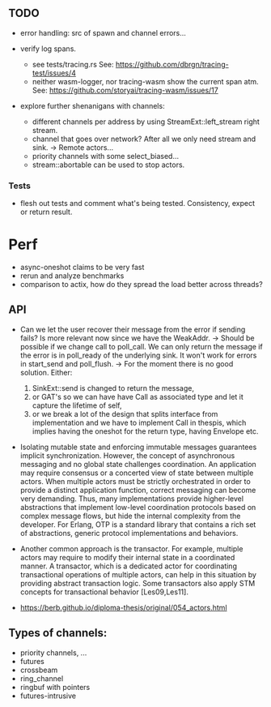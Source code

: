 ## TODO

- error handling: src of spawn and channel errors...

- verify log spans.
   - see tests/tracing.rs See: https://github.com/dbrgn/tracing-test/issues/4
   - neither wasm-logger, nor tracing-wasm show the current span atm. See: https://github.com/storyai/tracing-wasm/issues/17

- explore further shenanigans with channels:
  - different channels per address by using StreamExt::left_stream right stream.
  - channel that goes over network? After all we only need stream and sink. -> Remote actors...
  - priority channels with some select_biased...
  - stream::abortable can be used to stop actors.

### Tests

- flesh out tests and comment what's being tested. Consistency, expect or return result.


# Perf

- async-oneshot claims to be very fast
- rerun and analyze benchmarks
- comparison to actix, how do they spread the load better across threads?


## API

- Can we let the user recover their message from the error if sending fails? Is more relevant now since we
  have the WeakAddr. -> Should be possible if we change call to poll_call. We can only return the message
  if the error is in poll_ready of the underlying sink. It won't work for errors in start_send and poll_flush.
  -> For the moment there is no good solution. Either:
     1. SinkExt::send is changed to return the message,
     2. or GAT's so we can have have Call as associated type and let it capture the lifetime of self,
     3. or we break a lot of the design that splits interface from implementation and we have to implement
        Call in thespis, which implies having the oneshot for the return type, having Envelope etc.

- Isolating mutable state and enforcing immutable messages guarantees implicit synchronization. However, the concept of asynchronous messaging and no global state challenges coordination. An application may require consensus or a concerted view of state between multiple actors. When multiple actors must be strictly orchestrated in order to provide a distinct application function, correct messaging can become very demanding. Thus, many implementations provide higher-level abstractions that implement low-level coordination protocols based on complex message flows, but hide the internal complexity from the developer. For Erlang, OTP is a standard library that contains a rich set of abstractions, generic protocol implementations and behaviors.

- Another common approach is the transactor. For example, multiple actors may require to modify their internal state in a coordinated manner. A transactor, which is a dedicated actor for coordinating transactional operations of multiple actors, can help in this situation by providing abstract transaction logic. Some transactors also apply STM concepts for transactional behavior [Les09,Les11].


- https://berb.github.io/diploma-thesis/original/054_actors.html


## Types of channels:

- priority channels, ...
- futures
- crossbeam
- ring_channel
- ringbuf with pointers
- futures-intrusive
